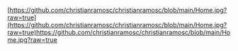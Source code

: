 [https://github.com/christianramosc/christianramosc/blob/main/Home.jpg?raw=true](https://github.com/christianramosc/christianramosc/blob/main/Home.jpg?raw=true)https://github.com/christianramosc/christianramosc/blob/main/Home.jpg?raw=true
